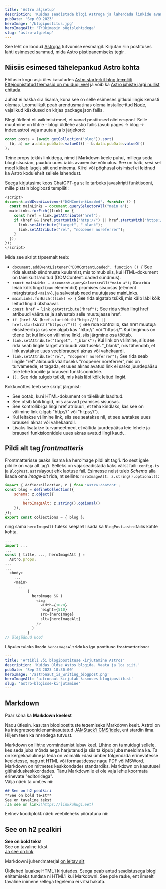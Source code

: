 ```yaml
---
title: 'Astro algsetup'
description: 'Kuidas seadistada blogi Astroga ja lahendada linkide avanemine. Ülevaade Markdownist ja selle integreerimisest Astro projektiga.'
pubDate: 'Sep 09 2023'
heroImage: '/blogipostitus.jpg'
heroImageAlt: 'Trükimasin sügislehtedega'
slug: 'astro-algsetup'
---
```


See leht on loodud [Astroga](https://astro.build) tutvumise eesmärgil. Kirjutan siin postituses lahti esimesed sammud, mida Astro püstipanemiseks tegin.

## Niisiis esimesed tähelepankud Astro kohta

Ehitasin kogu asja üles kasutades [Astro starterkit blog templiiti](https://github.com/withastro/astro/tree/main/examples/blog). [Ettejoonistatud teemasid on muidugi veel](https://astro.build/themes/) ja võib ka [Astro juhiste järgi nullist ehitada](https://docs.astro.build/en/tutorial/0-introduction/).

Juhist ei hakka siia lisama, kuna see on selle esimeses githubi lingis kenasti olemas. Loomulikult peab arendusmasinas olema installeeritud [Node](https://nodejs.org/en), vajalikud käsklused on kirjas package.json failis. 

Blogi üldleht oli vaikimisi moel, et vanad postitused olid eespool. Selle muutmine on lihtne - blogi üldlehe astro failis (asub pages -> blog -> index.astro) vaja muuta a ja b järjekord:
```javascript
const posts = (await getCollection("blog")).sort(
  (b, a) => a.data.pubDate.valueOf() - b.data.pubDate.valueOf()
);
```

Teine props tekkis linkidega, nimelt Markdown keele puhul, millega seda blogi sisustan, puudub uues tabis avanemise võimalus. See on halb, sest sel moel klikab lugeja siit end minema. Kiirel või põghusal otsimisel ei leidnud ka Astro kodulehelt sellele lahendust.

Seega kirjutasime koos ChatGPT-ga selle tarbeks javaskripti funktisooni, mille pistsin blogiposti templiiti:
```javascript
<script>
document.addEventListener("DOMContentLoaded", function () {
  const mainLinks = document.querySelectorAll("main a");
  mainLinks.forEach((link) => {
    const href = link.getAttribute("href");
    if (href && (href.startsWith("http://") || href.startsWith("https://"))) {
      link.setAttribute("target", "_blank");
      link.setAttribute("rel", "noopener noreferrer");
    }
  });
});
</script>
```
Mida see skript täpsemalt teeb:

- `document.addEventListener("DOMContentLoaded", function () {`
See rida alustab sündmuste kuulamist, mis toimub siis, kui HTML-dokument on täielikult laaditud (DOMContentLoaded sündmus).
- `const mainLinks = document.querySelectorAll("main a");`
See rida leiab kõik lingid (`<a>` elemendid) peamises sisuosas (element märgistatud `<main>`), ja salvestab need muutujasse mainLinks.
- `mainLinks.forEach((link) => {`
See rida algatab tsükli, mis käib läbi kõik leitud lingid ükshaaval.
- `const href = link.getAttribute("href");`
See rida võtab lingi href atribuudi väärtuse ja salvestab selle muutujasse href.
- `if (href && (href.startsWith("http://") || href.startsWith("https://"))) {`
See rida kontrollib, kas href muutuja eksisteerib ja kas see algab kas "http://" või "https://". Kui tingimus on tõene (st kui link on välimine link), siis järgmine osa töötab.
- `link.setAttribute("target", "_blank");`
Kui link on välimine, siis see rida seab lingile target atribuudi väärtuseks "_blank", mis tähendab, et link avatakse uues veebibrauseri aknas või vahekaardil.
- `link.setAttribute("rel", "noopener noreferrer");`
See rida seab lingile "rel" atribuudi väärtuseks "noopener noreferrer", mis on turvameede, et tagada, et uues aknas avatud link ei saaks juurdepääsu teie lehe koodile ja brauseri funktsioonidele.
- `});`
See rida sulgeb tsükli, mis käis läbi kõik leitud lingid.

Kokkuvõttes teeb see skript järgmist:

- See ootab, kuni HTML-dokument on täielikult laaditud.
- See otsib kõik lingid, mis asuvad peamises sisuosas.
- See kontrollib iga lingi href atribuuti, et teha kindlaks, kas see on välimine link (algab "http://" või "https://").
- Kui leitakse välimine link, siis see seatakse nii, et see avatakse uues brauseri aknas või vahekaardil.
- Lisaks lisatakse turvameetmed, et vältida juurdepääsu teie lehele ja brauseri funktsioonidele uues aknas avatud lingi kaudu.

## Pildi alt tag *frontmatteris*
Frontmatterisse peaks lisama ka heroImage pildi alt tag'i. No sest igale pildile on vaja alt tag'i. Selleks on vaja seadistada kaks välist faili: `config.ts` ja `BlogPost.astro`layout ehk laotuse fail.
Esimesse neist tuleb *Schema* alla lisada oma *image-alt* rida, nt selline: `heroImageAlt: z.string().optional()`:
```javascript
import { defineCollection, z } from 'astro:content';
const blog = defineCollection({
	schema: z.object({
		... 
		heroImageAlt: z.string().optional()
	}),
});
export const collections = { blog };
```

ning sama `heroImageAlt` tuleks seejärel lisada ka `BlogPost.astro`failis kahte kohta. 
```javascript
---
import ...
...
const { title, ..., heroImageAlt } =
  Astro.props;
---
...
  <body>
    ...
    <main>
      ...
          {
            heroImage && (
              <img
                width={1020}
                height={510}
                src={heroImage}
                alt={heroImageAlt}
              />
            )
          }
// ülejäänud kood

```

Lõpuks tuleks lisada `heroImageAlt`rida ka iga postituse frontmatterisse:
```yaml
---
title: 'Artikli või blogipostituse kirjutamine Astros'
description: 'Kuidas üldse Astos blogida. Vaata ja loe siit.'
pubDate: 'Sep 23 2023 10:30:00'
heroImage: '/astronaut_is_writing_blogpost.png'
heroImageAlt: 'astronaut kirjutab kosmoses blogipostitust'
slug: 'astro-blogisse-kirjutamine'
---
```
## Markdown
Paar sõna ka **Markdown keelest**

Nagu ütlesin, kasutan blogipostituste tegemiseks Markdown keelt. Astrol on ka integratsoonid enamkasutatud [JAMStack'i CMS'idele](https://docs.astro.build/en/guides/cms/), ent stardin ilma. Hiljem teen ka nnendega tutvust.

Markdown on lihtne vormindamist lubav keel. Lihtne on ta muidugi sellele, kes seda juba mõnda aega harjutanud ja siis ta kipub juba meeldima ka. Ta on kergekaaluline ja teda on võimalik edasi ümber tõlgendada erinevatesse keeletesse, nagu nt HTML või formaatidesse nagu PDF või MSWord. Markdown on mitmetes keskkondades standardiks, Markdown on kasutusel gitihalduskeskkondades. Tänu Markdownile ei ole vaja lehte koormata erinevate "editoridega".    
Välja näeb ta umbes nii:  
```markdown
## See on h2 pealkiri
**See on bold tekst**  
See on tavaline tekst  
[Ja see on link](https://linkkuhugi.eet)
```
Eelnev koodiplokk näeb veebileheks pööratuna nii:
## See on h2 pealkiri
**See on bold tekst**  
See on tavaline tekst  
[Ja see on link](https://linkkuhugi.eet)

Markdowni juhendmaterjal [on leitav siit](https://www.markdownguide.org/cheat-sheet/)

Üldlehed luuakse HTML'i kirjutades. Seega peab antud seadistusega blogi ehitamiseks tundma ni HTML'i kui Markdowni. See pole raske, ent ilmselt tavaline inimene sellega tegelema ei viitsi hakata.